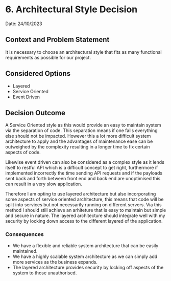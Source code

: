 # 6. Architectural Style Decision
Date: 24/10/2023
## Context and Problem Statement

It is necessary to choose an architectural style that fits as many functional requirements as possible for our project.

## Considered Options

* Layered
* Service Oriented
* Event Driven

## Decision Outcome

A Service Oriented style as this would provide an easy to maintain system via the separation of code. This separation means if one fails everything else should not be impacted. However this a lot more difficult system architecture to apply and the advantages of maintenance ease can be outweighed by the complexity resulting in a longer time to fix certain aspects of code.

Likewise event driven can also be considered as a complex style as it lends itself to restful API which is a difficult concept to get right, furthermore if implemented incorrectly the time sending API requests and if the payloads sent back and forth between front end and back end are unoptimised this can result in a very slow application.

Therefore I am opting to use layered architecture but also incorporating some aspects of service oriented architecture, this means that code will be split into services but not necessarily running on different servers. Via this method I should still achieve an arhiteture that is easy to maintain but simple and secure in nature. The layered architecture should integrate well with my security by locking down access to the different layered of the application.

### Consequences

* We have a flexible and reliable system architecture that can be easily maintained.
* We have a highly scalable system architecture as we can simply add more services as the business expands.
* The layered architecture provides security by locking off aspects of the system to those unauthorised.
